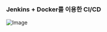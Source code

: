 
### Jenkins + Docker를 이용한 CI/CD 
![Image](https://github.com/user-attachments/assets/c672de11-014a-479c-8518-b5e836a44d0c)

